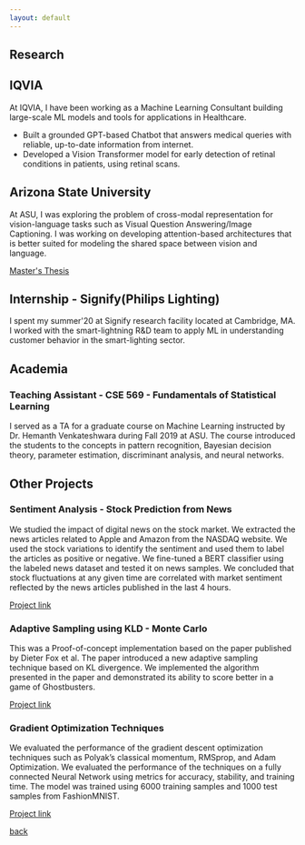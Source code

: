```yaml
---
layout: default
---
```

## Research

## IQVIA

At IQVIA, I have been working as a Machine Learning Consultant building large-scale ML models and tools for applications in Healthcare.
* Built a grounded GPT-based Chatbot that answers medical queries with reliable, up-to-date information from
internet.
* Developed a Vision Transformer model for early detection of retinal conditions in patients, using retinal scans.

## Arizona State University

At ASU, I was exploring the problem of cross-modal representation for vision-language tasks such as Visual Question Answering/Image Captioning. I was working on developing attention-based architectures that is better suited for modeling the shared space between vision and language.

[Master's Thesis](https://keep.lib.asu.edu/items/158120)

## Internship - Signify(Philips Lighting)

I spent my summer'20 at Signify research facility located at Cambridge, MA. 
I worked with the smart-lightning R&D team to apply ML in understanding customer behavior in the smart-lighting sector.

## Academia

### Teaching Assistant - CSE 569 - Fundamentals of Statistical Learning

I served as a TA for a graduate course on Machine Learning instructed by Dr. Hemanth Venkateshwara during Fall 2019 at ASU.
The course introduced the students to the concepts in pattern recognition, Bayesian decision theory, parameter estimation, discriminant analysis, and neural networks.

## Other Projects

### Sentiment Analysis - Stock Prediction from News

We studied the impact of digital news on the stock market. We extracted the news articles related to Apple and Amazon from the NASDAQ website. We used the stock variations to identify the sentiment and used them to label the articles as positive or negative. We fine-tuned a BERT classifier using the labeled news dataset and tested it on news samples. We concluded that stock fluctuations at any given time are correlated with market sentiment reflected by the news articles published in the last 4 hours.

[Project link](https://github.com/raghavhub/stock_prediction)


### Adaptive Sampling using KLD - Monte Carlo

This was a Proof-of-concept implementation based on the paper published by Dieter Fox et al. The paper introduced a new adaptive sampling technique based on KL divergence. We implemented the algorithm presented in the paper and demonstrated its ability to score better in a game of Ghostbusters.

[Project link](https://github.com/raghavhub/mc_sampling)

### Gradient Optimization Techniques

We evaluated the performance of the gradient descent optimization techniques such as Polyak’s classical momentum, RMSprop, and Adam Optimization. 
We evaluated the performance of the techniques on a fully connected Neural Network using metrics for accuracy, stability, and training time. The model was trained using 6000 training samples and 1000 test samples from FashionMNIST. 

[Project link](https://github.com/raghavhub/gradient_descent)

[back](./)

